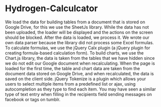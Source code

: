# Hydrogen-Calculcator


We load the data for building tables from a document that is stored on Google Drive, for this we use the SheetJs library. While the data has not been uploaded, the loader will be displayed and the actions on the screen should be blocked.
After the data is loaded, we process it. We wrote our own data parser because the library did not process some Excel formulas. To calculate formulas, we use the jQuery Calx plugin (a jQuery plugin for creating formula-based calculation form). To build charts, we use the Chart.js library, the data is taken from the tables that we have hidden since we do not edit our Google document when recalculating. When the page is loaded for the first time, the table and chart data are taken from the document data stored on Google Drive, and when recalculated, the data is saved on the client side.
jQuery Tokenize is a plugin which allows your users to select multiple items from a predefined list or ajax, using autocompletion as they type to find each item. You may have seen a similar type of text entry when filling in the recipients field sending messages on facebook or tags on tumblr.

